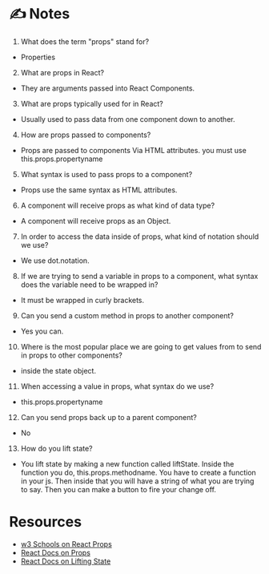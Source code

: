 # ✍️ Notes
1. What does the term "props" stand for?
- Properties

2. What are props in React?
- They are arguments passed into React Components.

3. What are props typically used for in React?
- Usually used to pass data from one component down to another. 

4. How are props passed to components?
- Props are passed to components Via HTML attributes. 
you must use this.props.propertyname
5. What syntax is used to pass props to a component?
- Props use the same syntax as HTML attributes. 

6. A component will receive props as what kind of data type?
- A component will receive props as an Object. 

7. In order to access the data inside of props, what kind of notation should we use?
- We use dot.notation. 

8. If we are trying to send a variable in props to a component, what syntax does the variable need to be wrapped in?
- It must be wrapped in curly brackets. 

9. Can you send a custom method in props to another component?
- Yes you can. 

10. Where is the most popular place we are going to get values from to send in props to other components?
-  inside the state object.

11. When accessing a value in props, what syntax do we use?
- this.props.propertyname

12. Can you send props back up to a parent component?
- No

13. How do you lift state?
- You lift state by making a new function called liftState. Inside the function you do, this.props.methodname. You have to create a function in your js. Then inside that you will have a string of what you are trying to say. Then you can make a button to fire your change off. 

# Resources
- [w3 Schools on React Props](https://www.w3schools.com/react/react_props.asp)
- [React Docs on Props](https://reactjs.org/docs/components-and-props.html)
- [React Docs on Lifting State](https://reactjs.org/docs/lifting-state-up.html)